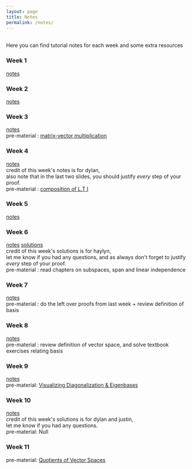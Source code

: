 ```yaml
---
layout: page
title: Notes
permalink: /notes/
---
```

<br>
Here you can find tutorial notes for each week and some extra resources
<br>
<h3> Week 1</h3>

[notes](https://github.com/mahdizmni/mata22/raw/master/notes/week%201.png)

### Week 2
[notes](https://github.com/mahdizmni/mata22/raw/master/notes/week%202.png)

### Week 3
[notes](https://github.com/mahdizmni/mata22/raw/master/notes/week3.png)   <br>
pre-material :
[matrix-vector multiplication](https://www.youtube.com/watch?v=7Mo4S2wyMg4)
### Week 4
[notes](https://github.com/mahdizmni/mata22/raw/master/notes/Week%205%20Tutorial%20Answers.pdf) <br>
<span style="font-size:14px">
credit of this week's notes is for dylan, <br>
 also note that in the last two slides, you should justify _every_ step of your proof.
</span> <br>
pre-material :
[composition of L.T I](https://www.youtube.com/watch?v=f_DTiXZpb8M) 

### Week 5
[notes](https://github.com/mahdizmni/mata22/raw/master/notes/mat-a22-tutorial-activity-week-6.pdf)

### Week 6
[notes](https://github.com/mahdizmni/mata22/raw/master/notes/mat-a22-tutorial-activity-week-7-live.pdf) [solutions](https://github.com/mahdizmni/mata22/raw/master/notes/Tut_slides_typed.pdf)<br>
<span style="font-size:14px">
credit of this week's solutions is for haylyn, <br>
 let me know if you had any questions, and as always don't forget to justify _every_ step of your proof.
</span> <br>
pre-material : read chapters on subspaces, span and linear independence 

### Week 7
[notes](https://github.com/mahdizmni/mata22/raw/master/notes/mat-a22-tutorial-activity-week-8-live.pdf) <br>
pre-material : do the left over proofs from last week + review definition of basis

### Week 8
[notes](https://github.com/mahdizmni/mata22/raw/master/notes/mat-a22-tutorial-activity-week-9-live.pdf) <br>
pre-material : review definition of vector space, and solve textbook exercises relating basis

### Week 9
[notes](https://github.com/mahdizmni/mata22/raw/master/notes/mat-a22-tutorial-activity-week-10-live.pdf) <br>
pre-material: [Visualizing Diagonalization & Eigenbases](https://www.youtube.com/watch?v=EJG6gBeVdfw)

### Week 10
[notes](https://github.com/mahdizmni/mata22/raw/master/notes/MATA22_Week_11_Solutions.pdf)\
<span style="font-size:14px">
credit of this week's solutions is for dylan and justin, <br>
 let me know if you had any questions.
</span> <br>
pre-material: Null

### Week 11
pre-material: [Quotients of Vector Spaces](https://www.youtube.com/watch?v=cbcgfl-FYuQ)
